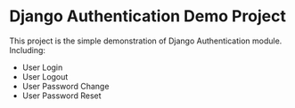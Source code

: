 # Django Authentication Demo Project

This project is the simple demonstration of Django Authentication module. Including:

* User Login
* User Logout
* User Password Change
* User Password Reset